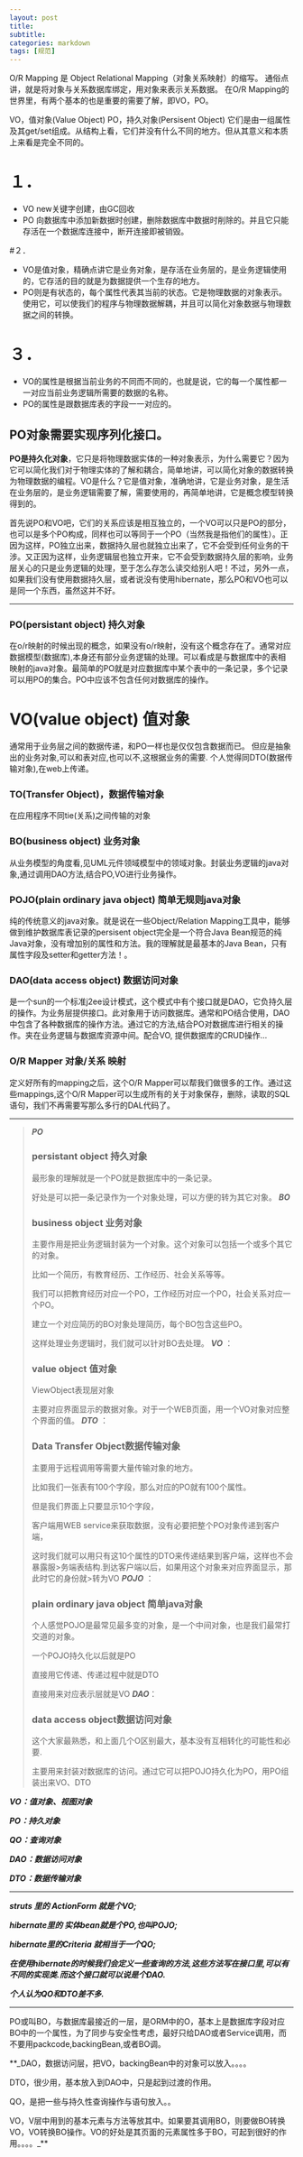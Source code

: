 ```yaml
---
layout: post
title: 
subtitle: 
categories: markdown
tags: [规范]
---
```




O/R Mapping 是 Object Relational Mapping（对象关系映射）的缩写。
通俗点讲，就是将对象与关系数据库绑定，用对象来表示关系数据。
在O/R Mapping的世界里，有两个基本的也是重要的需要了解，即VO，PO。

VO，值对象(Value Object)
PO，持久对象(Persisent Object)
它们是由一组属性及其get/set组成。从结构上看，它们并没有什么不同的地方。但从其意义和本质上来看是完全不同的。

# １．
- VO
new关键字创建，由GC回收
- PO
向数据库中添加新数据时创建，删除数据库中数据时削除的。并且它只能存活在一个数据库连接中，断开连接即被销毁。

#２．
- VO是值对象，精确点讲它是业务对象，是存活在业务层的，是业务逻辑使用的，它存活的目的就是为数据提供一个生存的地方。
- PO则是有状态的，每个属性代表其当前的状态。它是物理数据的对象表示。使用它，可以使我们的程序与物理数据解耦，并且可以简化对象数据与物理数据之间的转换。

# ３．
- VO的属性是根据当前业务的不同而不同的，也就是说，它的每一个属性都一一对应当前业务逻辑所需要的数据的名称。
- PO的属性是跟数据库表的字段一一对应的。

## PO对象需要实现序列化接口。

**PO是持久化对象**，它只是将物理数据实体的一种对象表示，为什么需要它？因为它可以简化我们对于物理实体的了解和耦合，简单地讲，可以简化对象的数据转换为物理数据的编程。VO是什么？它是值对象，准确地讲，它是业务对象，是生活在业务层的，是业务逻辑需要了解，需要使用的，再简单地讲，它是概念模型转换得到的。

首先说PO和VO吧，它们的关系应该是相互独立的，一个VO可以只是PO的部分，也可以是多个PO构成，同样也可以等同于一个PO（当然我是指他们的属性）。正因为这样，PO独立出来，数据持久层也就独立出来了，它不会受到任何业务的干涉。又正因为这样，业务逻辑层也独立开来，它不会受到数据持久层的影响，业务层关心的只是业务逻辑的处理，至于怎么存怎么读交给别人吧！不过，另外一点，如果我们没有使用数据持久层，或者说没有使用hibernate，那么PO和VO也可以是同一个东西，虽然这并不好。

* * *

### PO(persistant object) 持久对象

在o/r映射的时候出现的概念，如果没有o/r映射，没有这个概念存在了。通常对应数据模型(数据库),本身还有部分业务逻辑的处理。可以看成是与数据库中的表相映射的java对象。最简单的PO就是对应数据库中某个表中的一条记录，多个记录可以用PO的集合。PO中应该不包含任何对数据库的操作。

# VO(value object) 值对象
通常用于业务层之间的数据传递，和PO一样也是仅仅包含数据而已。
但应是抽象出的业务对象,可以和表对应,也可以不,这根据业务的需要.
个人觉得同DTO(数据传输对象),在web上传递。

### TO(Transfer Object)，数据传输对象

在应用程序不同tie(关系)之间传输的对象

### BO(business object) 业务对象

从业务模型的角度看,见UML元件领域模型中的领域对象。封装业务逻辑的java对象,通过调用DAO方法,结合PO,VO进行业务操作。

### POJO(plain ordinary java object) 简单无规则java对象

纯的传统意义的java对象。就是说在一些Object/Relation Mapping工具中，能够做到维护数据库表记录的persisent object完全是一个符合Java Bean规范的纯Java对象，没有增加别的属性和方法。我的理解就是最基本的Java Bean，只有属性字段及setter和getter方法！。

### DAO(data access object) 数据访问对象

是一个sun的一个标准j2ee设计模式，这个模式中有个接口就是DAO，它负持久层的操作。为业务层提供接口。此对象用于访问数据库。通常和PO结合使用，DAO中包含了各种数据库的操作方法。通过它的方法,结合PO对数据库进行相关的操作。夹在业务逻辑与数据库资源中间。配合VO, 提供数据库的CRUD操作...

### O/R Mapper 对象/关系 映射

定义好所有的mapping之后，这个O/R Mapper可以帮我们做很多的工作。通过这些mappings,这个O/R Mapper可以生成所有的关于对象保存，删除，读取的SQL语句，我们不再需要写那么多行的DAL代码了。
* * *

> **_PO_**
> 
> ### persistant object 持久对象
> 
> 最形象的理解就是一个PO就是数据库中的一条记录。
> 
> 好处是可以把一条记录作为一个对象处理，可以方便的转为其它对象。
> **_BO_**
> 
> ### business object 业务对象
> 
> 主要作用是把业务逻辑封装为一个对象。这个对象可以包括一个或多个其它的对象。
> 
> 比如一个简历，有教育经历、工作经历、社会关系等等。
> 
> 我们可以把教育经历对应一个PO，工作经历对应一个PO，社会关系对应一个PO。
> 
> 建立一个对应简历的BO对象处理简历，每个BO包含这些PO。
> 
> 这样处理业务逻辑时，我们就可以针对BO去处理。
> **_VO_** ：
> 
> ### value object 值对象
> 
> ViewObject表现层对象
> 
> 主要对应界面显示的数据对象。对于一个WEB页面，用一个VO对象对应整个界面的值。
> **_DTO_** ：
> 
> ### Data Transfer Object数据传输对象
> 
> 主要用于远程调用等需要大量传输对象的地方。
> 
> 比如我们一张表有100个字段，那么对应的PO就有100个属性。
> 
> 但是我们界面上只要显示10个字段，
> 
> 客户端用WEB service来获取数据，没有必要把整个PO对象传递到客户端，
> 
> 这时我们就可以用只有这10个属性的DTO来传递结果到客户端，这样也不会暴露服&gt;务端表结构.到达客户端以后，如果用这个对象来对应界面显示，那此时它的身份就&gt;转为VO
> **_POJO_** ：
> 
> ### plain ordinary java object 简单java对象
> 
> 个人感觉POJO是最常见最多变的对象，是一个中间对象，也是我们最常打交道的对象。
> 
> 一个POJO持久化以后就是PO
> 
> 直接用它传递、传递过程中就是DTO
> 
> 直接用来对应表示层就是VO
> **_DAO_**：
> 
> ### data access object数据访问对象
> 
> 这个大家最熟悉，和上面几个O区别最大，基本没有互相转化的可能性和必要.
> 
> 主要用来封装对数据库的访问。通过它可以把POJO持久化为PO，用PO组装出来VO、DTO



**_VO：值对象、视图对象_**

**_PO：持久对象_**

**_QO：查询对象_**

**_DAO：数据访问对象_**

**_DTO：数据传输对象_**

* * *

**_struts 里的 ActionForm 就是个VO;_**

**_hibernate里的 实体bean就是个PO,也叫POJO;_**

**_hibernate里的Criteria 就相当于一个QO;_**

**_在使用hibernate的时候我们会定义一些查询的方法,这些方法写在接口里,可以有不同的实现类.而这个接口就可以说是个DAO._**

**_个人认为QO和DTO差不多._**

* * *

PO或叫BO，与数据库最接近的一层，是ORM中的O，基本上是数据库字段对应BO中的一个属性，为了同步与安全性考虑，最好只给DAO或者Service调用，而不要用packcode,backingBean,或者BO调。

**_DAO，数据访问层，把VO，backingBean中的对象可以放入。。。。

DTO，很少用，基本放入到DAO中，只是起到过渡的作用。

QO，是把一些与持久性查询操作与语句放入。。

VO，V层中用到的基本元素与方法等放其中。如果要其调用BO，则要做BO转换VO，VO转换BO操作。VO的好处是其页面的元素属性多于BO，可起到很好的作用。。。。_**

